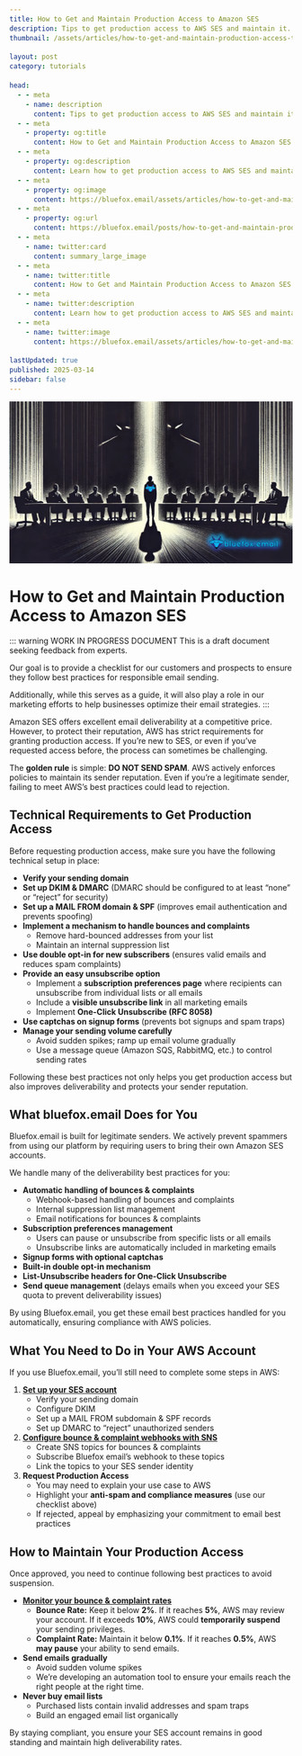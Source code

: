```yaml
---
title: How to Get and Maintain Production Access to Amazon SES
description: Tips to get production access to AWS SES and maintain it.
thumbnail: /assets/articles/how-to-get-and-maintain-production-access-to-amazon-ses-share.png

layout: post
category: tutorials

head:
  - - meta
    - name: description
      content: Tips to get production access to AWS SES and maintain it.
  - - meta
    - property: og:title
      content: How to Get and Maintain Production Access to Amazon SES
  - - meta
    - property: og:description
      content: Learn how to get production access to AWS SES and maintain it for excellent email deliverability.
  - - meta
    - property: og:image
      content: https://bluefox.email/assets/articles/how-to-get-and-maintain-production-access-to-amazon-ses-share.png
  - - meta
    - property: og:url
      content: https://bluefox.email/posts/how-to-get-and-maintain-production-access-to-amazon-ses
  - - meta
    - name: twitter:card
      content: summary_large_image
  - - meta
    - name: twitter:title
      content: How to Get and Maintain Production Access to Amazon SES
  - - meta
    - name: twitter:description
      content: Learn how to get production access to AWS SES and maintain it for excellent email deliverability.
  - - meta
    - name: twitter:image
      content: https://bluefox.email/assets/articles/how-to-get-and-maintain-production-access-to-amazon-ses-share.png

lastUpdated: true
published: 2025-03-14
sidebar: false
---
```


![AWS can be scary!](./how-to-get-and-maintain-production-access-to-amazon-ses/00.png)

# How to Get and Maintain Production Access to Amazon SES

::: warning WORK IN PROGRESS DOCUMENT
This is a draft document seeking feedback from experts.

Our goal is to provide a checklist for our customers and prospects to ensure they follow best practices for responsible email sending.

Additionally, while this serves as a guide, it will also play a role in our marketing efforts to help businesses optimize their email strategies.
:::

Amazon SES offers excellent email deliverability at a competitive price. However, to protect their reputation, AWS has strict requirements for granting production access. If you’re new to SES, or even if you’ve requested access before, the process can sometimes be challenging.

The **golden rule** is simple: **DO NOT SEND SPAM**. AWS actively enforces policies to maintain its sender reputation. Even if you’re a legitimate sender, failing to meet AWS’s best practices could lead to rejection.

## Technical Requirements to Get Production Access
Before requesting production access, make sure you have the following technical setup in place:

- **Verify your sending domain**
- **Set up DKIM & DMARC** (DMARC should be configured to at least “none” or “reject” for security)
- **Set up a MAIL FROM domain & SPF** (improves email authentication and prevents spoofing)
- **Implement a mechanism to handle bounces and complaints**
  - Remove hard-bounced addresses from your list
  - Maintain an internal suppression list
- **Use double opt-in for new subscribers** (ensures valid emails and reduces spam complaints)
- **Provide an easy unsubscribe option**
  - Implement a **subscription preferences page** where recipients can unsubscribe from individual lists or all emails
  - Include a **visible unsubscribe link** in all marketing emails
  - Implement **One-Click Unsubscribe (RFC 8058)**
- **Use captchas on signup forms** (prevents bot signups and spam traps)
- **Manage your sending volume carefully**
  - Avoid sudden spikes; ramp up email volume gradually
  - Use a message queue (Amazon SQS, RabbitMQ, etc.) to control sending rates

Following these best practices not only helps you get production access but also improves deliverability and protects your sender reputation.

## What bluefox.email Does for You

Bluefox.email is built for legitimate senders. We actively prevent spammers from using our platform by requiring users to bring their own Amazon SES accounts.

We handle many of the deliverability best practices for you:

- **Automatic handling of bounces & complaints**
  - Webhook-based handling of bounces and complaints
  - Internal suppression list management
  - Email notifications for bounces & complaints
- **Subscription preferences management**
  - Users can pause or unsubscribe from specific lists or all emails
  - Unsubscribe links are automatically included in marketing emails
- **Signup forms with optional captchas**
- **Built-in double opt-in mechanism**
- **List-Unsubscribe headers for One-Click Unsubscribe**
- **Send queue management** (delays emails when you exceed your SES quota to prevent deliverability issues)

By using Bluefox.email, you get these email best practices handled for you automatically, ensuring compliance with AWS policies.

## What You Need to Do in Your AWS Account
If you use Bluefox.email, you’ll still need to complete some steps in AWS:

1. **[Set up your SES account](./how-to-set-up-aws-ses)**
   - Verify your sending domain
   - Configure DKIM
   - Set up a MAIL FROM subdomain & SPF records
   - Set up DMARC to “reject” unauthorized senders
2. **[Configure bounce & complaint webhooks with SNS](./how-to-handle-bounces-and-complaints-with-aws-ses-and-sns)**
   - Create SNS topics for bounces & complaints
   - Subscribe Bluefox email’s webhook to these topics
   - Link the topics to your SES sender identity
3. **Request Production Access**
   - You may need to explain your use case to AWS
   - Highlight your **anti-spam and compliance measures** (use our checklist above)
   - If rejected, appeal by emphasizing your commitment to email best practices

## How to Maintain Your Production Access
Once approved, you need to continue following best practices to avoid suspension.

- **[Monitor your bounce & complaint rates](https://docs.aws.amazon.com/pinpoint/latest/userguide/channels-email-deliverability-dashboard-bounce-complaint.html)**
  - **Bounce Rate:** Keep it below **2%**. If it reaches **5%**, AWS may review your account. If it exceeds **10%**, AWS could **temporarily suspend** your sending privileges.
  - **Complaint Rate:** Maintain it below **0.1%**. If it reaches **0.5%**, AWS **may pause** your ability to send emails.
- **Send emails gradually**
  - Avoid sudden volume spikes
  - We’re developing an automation tool to ensure your emails reach the right people at the right time.
- **Never buy email lists**
  - Purchased lists contain invalid addresses and spam traps
  - Build an engaged email list organically

By staying compliant, you ensure your SES account remains in good standing and maintain high deliverability rates.
